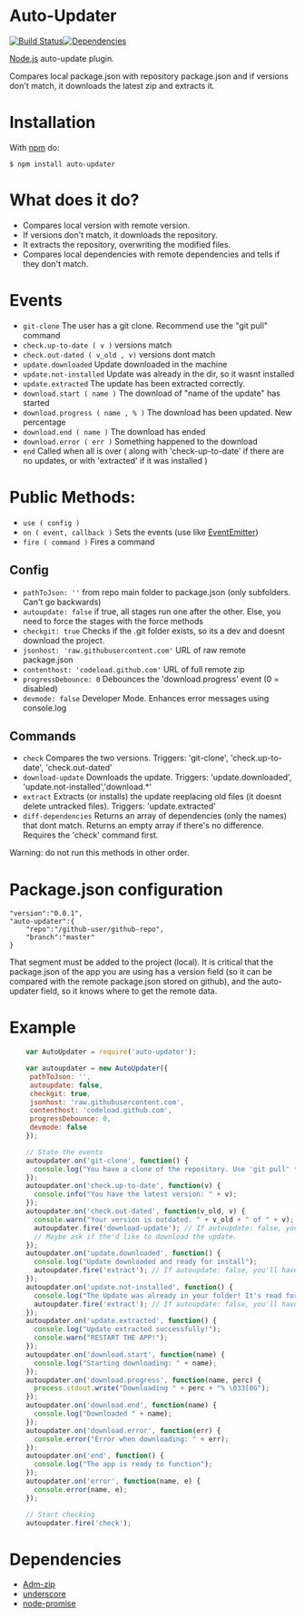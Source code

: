 # Auto-Updater
[![Build Status](https://travis-ci.org/juampi92/auto-updater.svg)](https://travis-ci.org/juampi92/auto-updater)[![Dependencies](https://david-dm.org/juampi92/auto-updater.svg)](https://david-dm.org/juampi92/auto-updater)

[Node.js](http://nodejs.org/) auto-update plugin.

Compares local package.json with repository package.json and if versions don't match, it downloads the latest zip and extracts it.

# Installation
	
With [npm](http://npmjs.org) do:

    $ npm install auto-updater

# What does it do?

 * Compares local version with remote version.
 * If versions don't match, it downloads the repository.
 * It extracts the repository, overwriting the modified files.
 * Compares local dependencies with remote dependencies and tells if they don't match.

# Events

 * `git-clone` The user has a git clone. Recommend use the "git pull" command
 * `check.up-to-date ( v )` versions match
 * `check.out-dated ( v_old , v)` versions dont match
 * `update.downloaded` Update downloaded in the machine
 * `update.not-installed` Update was already in the dir, so it wasnt installed
 * `update.extracted` The update has been extracted correctly.
 * `download.start ( name )` The download of "name of the update" has started
 * `download.progress ( name , % )` The download has been updated. New percentage
 * `download.end ( name )` The download has ended
 * `download.error ( err )` Something happened to the download
 * `end` Called when all is over ( along with 'check-up-to-date' if there are no updates, or with 'extracted' if it was installed )

# Public Methods:

 * `use ( config )`
 * `on ( event, callback )` Sets the events (use like [EventEmitter](https://nodejs.org/api/events.html#toc))
 * `fire ( command )` Fires a command

## Config
 * `pathToJson: ''` from repo main folder to package.json (only subfolders. Can't go backwards)
 * `autoupdate: false` if true, all stages run one after the other. Else, you need to force the stages with the force methods
 * `checkgit: true` Checks if the .git folder exists, so its a dev and doesnt download the project.
 * `jsonhost: 'raw.githubusercontent.com'` URL of raw remote package.json
 * `contenthost: 'codeload.github.com'` URL of full remote zip
 * `progressDebounce: 0` Debounces the 'download.progress' event (0 = disabled)
 * `devmode: false` Developer Mode. Enhances error messages using console.log

## Commands
 * `check` Compares the two versions. Triggers: 'git-clone', 'check.up-to-date', 'check.out-dated'
 * `download-update` Downloads the update. Triggers: 'update.downloaded', 'update.not-installed','download.*'
 * `extract` Extracts (or installs) the update reeplacing old files (it doesnt delete untracked files). Triggers: 'update.extracted'
 * `diff-dependencies` Returns an array of dependencies (only the names) that dont match. Returns an empty array if there's no difference. Requires the 'check' command first.

Warning: do not run this methods in other order.

# Package.json configuration
	
	"version":"0.0.1",
	"auto-updater":{
		"repo":"/github-user/github-repo",
		"branch":"master"
	}

That segment must be added to the project (local). It is critical that the package.json of the app you are using has a version field (so it can be compared with the remote package.json stored on github), and the auto-updater field, so it knows where to get the remote data.

# Example
```javascript
    var AutoUpdater = require('auto-updater');

    var autoupdater = new AutoUpdater({
     pathToJson: '',
     autoupdate: false,
     checkgit: true,
     jsonhost: 'raw.githubusercontent.com',
     contenthost: 'codeload.github.com',
     progressDebounce: 0,
     devmode: false
    });

    // State the events
    autoupdater.on('git-clone', function() {
      console.log("You have a clone of the repository. Use 'git pull' to be up-to-date");
    });
    autoupdater.on('check.up-to-date', function(v) {
      console.info("You have the latest version: " + v);
    });
    autoupdater.on('check.out-dated', function(v_old, v) {
      console.warn("Your version is outdated. " + v_old + " of " + v);
      autoupdater.fire('download-update'); // If autoupdate: false, you'll have to do this manually.
      // Maybe ask if the'd like to download the update.
    });
    autoupdater.on('update.downloaded', function() {
      console.log("Update downloaded and ready for install");
      autoupdater.fire('extract'); // If autoupdate: false, you'll have to do this manually.
    });
    autoupdater.on('update.not-installed', function() {
      console.log("The Update was already in your folder! It's read for install");
      autoupdater.fire('extract'); // If autoupdate: false, you'll have to do this manually.
    });
    autoupdater.on('update.extracted', function() {
      console.log("Update extracted successfully!");
      console.warn("RESTART THE APP!");
    });
    autoupdater.on('download.start', function(name) {
      console.log("Starting downloading: " + name);
    });
    autoupdater.on('download.progress', function(name, perc) {
      process.stdout.write("Downloading " + perc + "% \033[0G");
    });
    autoupdater.on('download.end', function(name) {
      console.log("Downloaded " + name);
    });
    autoupdater.on('download.error', function(err) {
      console.error("Error when downloading: " + err);
    });
    autoupdater.on('end', function() {
      console.log("The app is ready to function");
    });
    autoupdater.on('error', function(name, e) {
      console.error(name, e);
    });

    // Start checking
    autoupdater.fire('check');
```

# Dependencies
 * [Adm-zip](https://github.com/cthackers/adm-zip)
 * [underscore](https://www.npmjs.com/package/underscore)
 * [node-promise](https://www.npmjs.com/package/node-promise)
